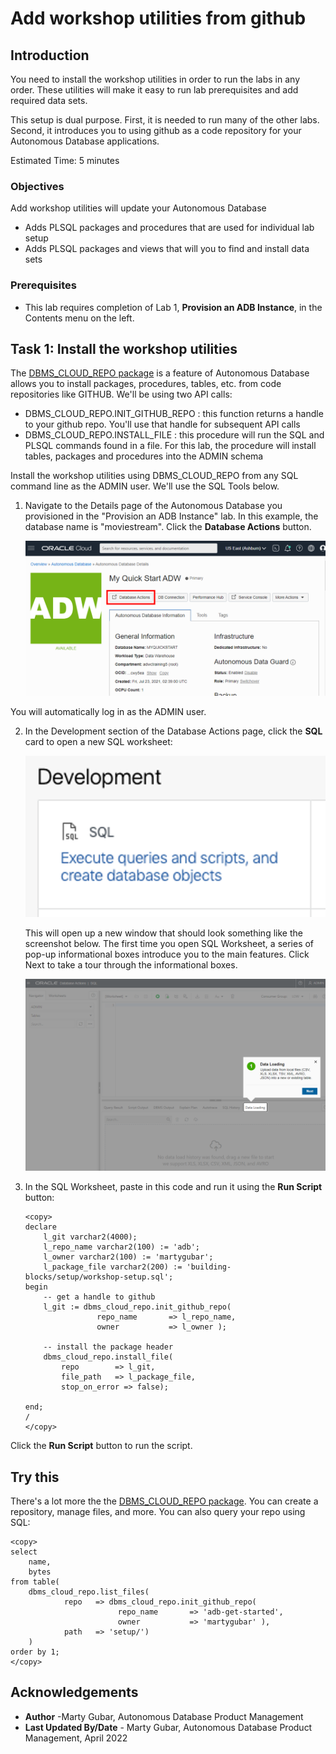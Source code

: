 # Add workshop utilities from github

## Introduction

You need to install the workshop utilities in order to run the labs in any order. These utilities will make it easy to run lab prerequisites and add required data sets.

This setup is dual purpose. First, it is needed to run many of the other labs. Second, it introduces you to using github as a code repository for your Autonomous Database applications.

Estimated Time: 5 minutes

### Objectives

Add workshop utilities will update your Autonomous Database
* Adds PLSQL packages and procedures that are used for individual lab setup
* Adds PLSQL packages and views that will you to find and install data sets


### Prerequisites

- This lab requires completion of Lab 1, **Provision an ADB Instance**, in the Contents menu on the left.

## Task 1: Install the workshop utilities

The [DBMS\_CLOUD\_REPO package](https://docs.oracle.com/en/cloud/paas/autonomous-database/adbsa/dbms-cloud-repo-package.html) is a feature of Autonomous Database allows you to install packages, procedures, tables, etc. from code repositories like GITHUB. We'll be using two API calls:
* DBMS\_CLOUD\_REPO.INIT\_GITHUB\_REPO : this function returns a handle to your github repo. You'll use that handle for subsequent API calls
* DBMS\_CLOUD\_REPO.INSTALL\_FILE : this procedure will run the SQL and PLSQL commands found in a file. For this lab, the procedure will install tables, packages and procedures into the ADMIN schema

Install the workshop utilities using DBMS\_CLOUD\_REPO from any SQL command line as the ADMIN user.  We'll use the SQL Tools below.

1. Navigate to the Details page of the Autonomous Database you provisioned in the "Provision an ADB Instance" lab. In this example, the database name is "moviestream". Click the **Database Actions** button.

    ![Click Database Actions](images/launchdbactions.png "Launch Database Actions")

You will automatically log in as the ADMIN user.

2.  In the Development section of the Database Actions page, click the **SQL** card to open a new SQL worksheet:

    ![Click the SQL card.](images/sql-tool.png "SQL Tool")

    This will open up a new window that should look something like the screenshot below. The first time you open SQL Worksheet, a series of pop-up informational boxes introduce you to the main features. Click Next to take a tour through the informational boxes.

    ![Screenshot of initial SQL Worksheet](images/sql-worksheet.png "SQL Worksheet")


3. In the SQL Worksheet, paste in this code and run it using the **Run Script** button:

    ```
    <copy>
    declare
        l_git varchar2(4000);
        l_repo_name varchar2(100) := 'adb';
        l_owner varchar2(100) := 'martygubar';
        l_package_file varchar2(200) := 'building-blocks/setup/workshop-setup.sql';
    begin
        -- get a handle to github
        l_git := dbms_cloud_repo.init_github_repo(
                    repo_name       => l_repo_name,
                    owner           => l_owner );

        -- install the package header
        dbms_cloud_repo.install_file(
            repo        => l_git,
            file_path   => l_package_file,
            stop_on_error => false);

    end;
    /
    </copy>
    ```

Click the **Run Script** button to run the script.

## Try this
There's a lot more the the [DBMS\_CLOUD\_REPO package](https://docs.oracle.com/en/cloud/paas/autonomous-database/adbsa/dbms-cloud-repo-package.html). You can create a repository, manage files, and more. You can also query your repo using SQL:

```
<copy>
select 
    name,
    bytes
from table(
    dbms_cloud_repo.list_files(
            repo   => dbms_cloud_repo.init_github_repo(
                        repo_name       => 'adb-get-started',
                        owner           => 'martygubar' ),
            path   => 'setup/')
    )
order by 1;    
</copy>
```


## Acknowledgements

* **Author** -Marty Gubar, Autonomous Database Product Management
* **Last Updated By/Date** - Marty Gubar, Autonomous Database Product Management, April 2022
